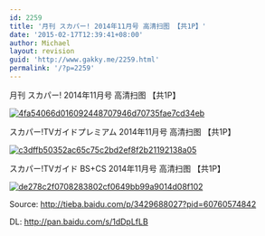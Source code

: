 ```yaml
---
id: 2259
title: '月刊 スカパー! 2014年11月号 高清扫图 【共1P】'
date: '2015-02-17T12:39:41+08:00'
author: Michael
layout: revision
guid: 'http://www.gakky.me/2259.html'
permalink: '/?p=2259'
---
```


月刊 スカパー! 2014年11月号 高清扫图 【共1P】

[![4fa54066d016092448707946d70735fae7cd34eb](http://www.yui-aragaki.org/wp-content/uploads/2015/02/4fa54066d016092448707946d70735fae7cd34eb.jpg)](http://www.yui-aragaki.org/wp-content/uploads/2015/02/4fa54066d016092448707946d70735fae7cd34eb.jpg)

スカパー!TVガイドプレミアム 2014年11月号 高清扫图 【共1P】

[![c3dffb50352ac65c75c2bd2ef8f2b21192138a05](http://www.yui-aragaki.org/wp-content/uploads/2015/02/c3dffb50352ac65c75c2bd2ef8f2b21192138a05.jpg)](http://www.yui-aragaki.org/wp-content/uploads/2015/02/c3dffb50352ac65c75c2bd2ef8f2b21192138a05.jpg)

スカパー!TVガイド BS+CS 2014年11月号 高清扫图 【共1P】

[![de278c2f0708283802cf0649bb99a9014d08f102](http://www.yui-aragaki.org/wp-content/uploads/2015/02/de278c2f0708283802cf0649bb99a9014d08f102.jpg)](http://www.yui-aragaki.org/wp-content/uploads/2015/02/de278c2f0708283802cf0649bb99a9014d08f102.jpg)

Source: <http://tieba.baidu.com/p/3429688027?pid=60760574842>

DL: <http://pan.baidu.com/s/1dDpLfLB>
